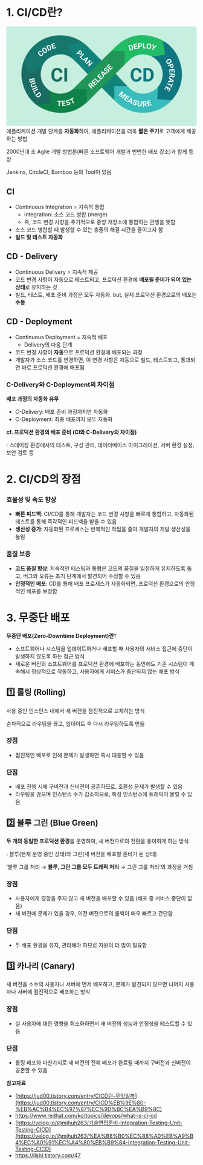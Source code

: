 # 1. CI/CD란?

![img.png](img.png)
애플리케이션 개발 단계를 **자동화**하여, 애플리케이션을 더욱 **짧은 주기**로 고객에게 제공하는 방법

2000년대 초 Agile 개발 방법론(빠른 소프트웨어 개발과 빈번한 배포 강조)과 함께 등장

Jenkins, CircleCI, Bamboo 등의 Tool이 있음

## CI

- Continuous Integration = 지속적 통합
    - integration: 소스 코드 병합 (merge)
    - 즉, 코드 변경 사항을 주기적으로 중앙 저장소에 통합하는 관행을 뜻함
- 소스 코드 병합할 때 발생할 수 있는 충돌의 해결 시간을 줄이고자 함
- **빌드 및 테스트 자동화**

## CD - Delivery

- Continuous Delivery = 지속적 제공
- 코드 변경 사항이 자동으로 테스트되고, 프로덕션 환경에 **배포될 준비가 되어 있는 상태**로 유지하는 것
- 빌드, 테스트, 배포 준비 과정은 모두 자동화. but, 실제 프로덕션 환경으로의 배포는 **수동**

## CD - Deployment

- Continuous Deployment = 지속적 배포
    - Delivery의 다음 단계
- 코드 변경 사항이 **자동**으로 프로덕션 환경에 배포되는 과정
- 개발자가 소스 코드를 변경하면, 이 변경 사항은 자동으로 빌드, 테스트되고, 통과되면 바로 프로덕션 환경에 배포됨

### C-Delivery와 C-Deployment**의 차이점**

**배포 과정의 자동화 유무**

- C-Delivery: 배포 준비 과정까지만 자동화
- C-Deployment: 최종 배포까지 모두 자동화

**cf. 프로덕션 환경의 배포 준비 (CI와 C-Delivery의 차이점)**

: 스테이징 환경에서의 테스트, 구성 관리, 데이터베이스 마이그레이션, 서버 환경 설정, 보안 검토 등

# 2. CI/CD의 장점

### 효율성 및 속도 향상

- **빠른 피드백**: CI/CD를 통해 개발자는 코드 변경 사항을 빠르게 통합하고, 자동화된 테스트를 통해 즉각적인 피드백을 받을 수 있음
- **생산성 증가**: 자동화된 프로세스는 반복적인 작업을 줄여 개발자의 개발 생산성을 높임

### 품질 보증

- **코드 품질 향상**: 지속적인 테스팅과 통합은 코드의 품질을 일정하게 유지하도록 돕고, 버그와 오류는 초기 단계에서 발견되어 수정할 수 있음
- **안정적인 배포**: CD를 통해 배포 프로세스가 자동화되면, 프로덕션 환경으로의 안정적인 배포를 보장함

# 3. 무중단 배포

**무중단 배포(Zero-Downtime Deployment)란**?

- 소프트웨어나 시스템을 업데이트하거나 배포할 때 사용자의 서비스 접근에 중단이 발생하지 않도록 하는 접근 방식
- 새로운 버전의 소프트웨어를 프로덕션 환경에 배포하는 동안에도 기존 시스템이 계속해서 정상적으로 작동하고, 사용자에게 서비스가 중단되지 않는 배포 방식

## 1️⃣ 롤링 (Rolling)

사용 중인 인스턴스 내에서 새 버전을 점진적으로 교체하는 방식

순차적으로 라우팅을 끊고, 업데이트 후 다시 라우팅하도록 만듦

### 장점

- 점진적인 배포로 인해 문제가 발생하면 즉시 대응할 수 있음

### 단점

- 배포 진행 시에 구버전과 신버전이 공존하므로, 호환성 문제가 발생할 수 있음
- 라우팅을 끊으며 인스턴스 수가 감소하므로, 특정 인스턴스에 트래픽이 몰릴 수 있음

## 2️⃣ 블루 그린 (Blue Green)

**두 개의 동일한 프로덕션 환경**을 운영하여, 새 버전으로의 전환을 용이하게 하는 방식

: 블루(현재 운영 중인 상태)와 그린(새 버전을 배포할 준비가 된 상태)

‘블루 그룹 처리 → **블루, 그린 그룹 모두 트래픽 처리** → 그린 그룹 처리'의 과정을 거침

### 장점

- 사용자에게 영향을 주지 않고 새 버전을 배포할 수 있음 (배포 중 서비스 중단이 없음)
- 새 버전에 문제가 있을 경우, 이전 버전으로의 롤백이 매우 빠르고 간단함

### 단점

- 두 배포 환경을 유지, 관리해야 하므로 자원이 더 많이 필요함

## 3️⃣ 카나리 (Canary)

새 버전을 소수의 사용자나 서버에 먼저 배포하고, 문제가 발견되지 않으면 나머지 사용자나 서버에 점진적으로 배포하는 방식

### 장점

- 실 사용자에 대한 영향을 최소화하면서 새 버전의 성능과 안정성을 테스트할 수 있음

### 단점

- 롤링 배포와 마찬가지로 새 버전의 전체 배포가 완료될 때까지 구버전과 신버전이 공존할 수 있음

**참고자료**

- [https://jud00.tistory.com/entry/CICD란-무엇일까](https://jud00.tistory.com/entry/CICD%EB%9E%80-%EB%AC%B4%EC%97%87%EC%9D%BC%EA%B9%8C)
- https://www.redhat.com/ko/topics/devops/what-is-ci-cd
- [https://velog.io/@mjhuh263/기술면접준비-Integration-Testing-Unit-Testing-CICD](https://velog.io/@mjhuh263/%EA%B8%B0%EC%88%A0%EB%A9%B4%EC%A0%91%EC%A4%80%EB%B9%84-Integration-Testing-Unit-Testing-CICD)
- https://llshl.tistory.com/47